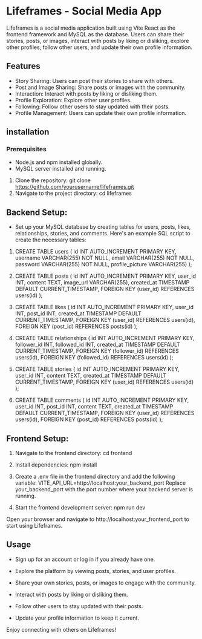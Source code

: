 # Lifeframes - Social Media App

Lifeframes is a social media application built using Vite React as the frontend framework and MySQL as the database. Users can share their stories, posts, or images, interact with posts by liking or disliking, explore other profiles, follow other users, and update their own profile information.

## Features

- Story Sharing: Users can post their stories to share with others.
- Post and Image Sharing: Share posts or images with the community.
- Interaction: Interact with posts by liking or disliking them.
- Profile Exploration: Explore other user profiles.
- Following: Follow other users to stay updated with their posts.
- Profile Management: Users can update their own profile information.

## installation

### Prerequisites

- Node.js and npm installed globally.
- MySQL server installed and running.

1. Clone the repository:
   git clone https://github.com/yourusername/lifeframes.git
2. Navigate to the project directory:
   cd lifeframes

## Backend Setup:

- Set up your MySQL database by creating tables for users, posts, likes, relationships, stories, and comments. Here's an example SQL script to create the necessary tables:

1. CREATE TABLE users (
   id INT AUTO_INCREMENT PRIMARY KEY,
   username VARCHAR(255) NOT NULL,
   email VARCHAR(255) NOT NULL,
   password VARCHAR(255) NOT NULL,
   profile_picture VARCHAR(255)
   );

2. CREATE TABLE posts (
   id INT AUTO_INCREMENT PRIMARY KEY,
   user_id INT,
   content TEXT,
   image_url VARCHAR(255),
   created_at TIMESTAMP DEFAULT CURRENT_TIMESTAMP,
   FOREIGN KEY (user_id) REFERENCES users(id)
   );

3. CREATE TABLE likes (
   id INT AUTO_INCREMENT PRIMARY KEY,
   user_id INT,
   post_id INT,
   created_at TIMESTAMP DEFAULT CURRENT_TIMESTAMP,
   FOREIGN KEY (user_id) REFERENCES users(id),
   FOREIGN KEY (post_id) REFERENCES posts(id)
   );

4. CREATE TABLE relationships (
   id INT AUTO_INCREMENT PRIMARY KEY,
   follower_id INT,
   followed_id INT,
   created_at TIMESTAMP DEFAULT CURRENT_TIMESTAMP,
   FOREIGN KEY (follower_id) REFERENCES users(id),
   FOREIGN KEY (followed_id) REFERENCES users(id)
   );

5. CREATE TABLE stories (
   id INT AUTO_INCREMENT PRIMARY KEY,
   user_id INT,
   content TEXT,
   created_at TIMESTAMP DEFAULT CURRENT_TIMESTAMP,
   FOREIGN KEY (user_id) REFERENCES users(id)
   );

6. CREATE TABLE comments (
   id INT AUTO_INCREMENT PRIMARY KEY,
   user_id INT,
   post_id INT,
   content TEXT,
   created_at TIMESTAMP DEFAULT CURRENT_TIMESTAMP,
   FOREIGN KEY (user_id) REFERENCES users(id),
   FOREIGN KEY (post_id) REFERENCES posts(id)
   );

## Frontend Setup:

1. Navigate to the frontend directory: cd frontend
2. Install dependencies: npm install
3. Create a .env file in the frontend directory and add the following variable:
   VITE_API_URL=http://localhost:your_backend_port
   Replace your_backend_port with the port number where your backend server is running.

4. Start the frontend development server: npm run dev

Open your browser and navigate to http://localhost:your_frontend_port to start using Lifeframes.

## Usage

- Sign up for an account or log in if you already have one.

- Explore the platform by viewing posts, stories, and user profiles.

- Share your own stories, posts, or images to engage with the community.

- Interact with posts by liking or disliking them.

- Follow other users to stay updated with their posts.

- Update your profile information to keep it current.

Enjoy connecting with others on Lifeframes!

